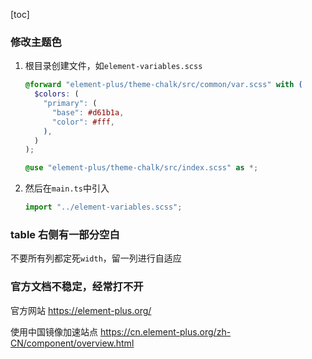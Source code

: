[toc]

### 修改主题色

1. 根目录创建文件，如`element-variables.scss`

   ```scss
   @forward "element-plus/theme-chalk/src/common/var.scss" with (
     $colors: (
       "primary": (
         "base": #d61b1a,
         "color": #fff,
       ),
     )
   );

   @use "element-plus/theme-chalk/src/index.scss" as *;
   ```

2. 然后在`main.ts`中引入

   ```js
   import "../element-variables.scss";
   ```

### table 右侧有一部分空白

不要所有列都定死`width`，留一列进行自适应


### 官方文档不稳定，经常打不开

官方网站 <https://element-plus.org/>

使用中国镜像加速站点 <https://cn.element-plus.org/zh-CN/component/overview.html>